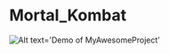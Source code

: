 # Mortal_Kombat

![Alt text='Demo of MyAwesomeProject'](https://github.com/DiSTdio/JSMMK/blob/main/assets/MK.gif?raw=true)
